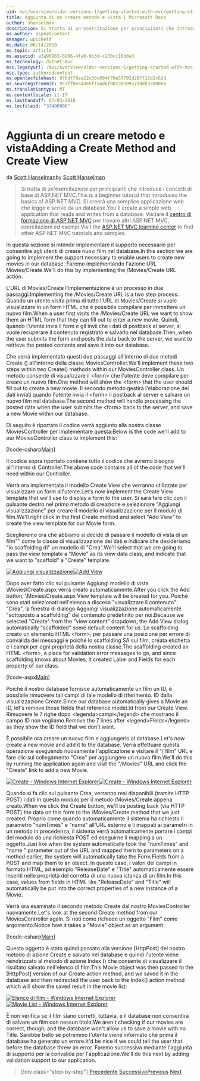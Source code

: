 ```yaml
---
uid: mvc/overview/older-versions-1/getting-started-with-mvc/getting-started-with-mvc-part6
title: Aggiunta di un creare metodo e vista | Microsoft Docs
author: shanselman
description: Si tratta di un'esercitazione per principianti che introduce i concetti di base di ASP.NET MVC. Creare un'applicazione web semplice che legge e scrive da un database.
ms.author: aspnetcontent
manager: wpickett
ms.date: 08/14/2010
ms.topic: article
ms.assetid: a3a90963-0286-4fa0-9b3d-c230cc18b0a3
ms.technology: dotnet-mvc
msc.legacyurl: /mvc/overview/older-versions-1/getting-started-with-mvc/getting-started-with-mvc-part6
msc.type: authoredcontent
ms.openlocfilehash: 976df78ea22c30c094f70a57792d287f15d2c62d
ms.sourcegitcommit: 953ff9ea4369f154d6fd0239599279ddd3280009
ms.translationtype: MT
ms.contentlocale: it-IT
ms.lasthandoff: 07/03/2018
ms.locfileid: "37400908"
---
```

<a name="adding-a-create-method-and-create-view"></a><span data-ttu-id="365bc-104">Aggiunta di un creare metodo e vista</span><span class="sxs-lookup"><span data-stu-id="365bc-104">Adding a Create Method and Create View</span></span>
====================
<span data-ttu-id="365bc-105">da [Scott Hanselman](https://github.com/shanselman)</span><span class="sxs-lookup"><span data-stu-id="365bc-105">by [Scott Hanselman](https://github.com/shanselman)</span></span>

> <span data-ttu-id="365bc-106">Si tratta di un'esercitazione per principianti che introduce i concetti di base di ASP.NET MVC.</span><span class="sxs-lookup"><span data-stu-id="365bc-106">This is a beginner tutorial that introduces the basics of ASP.NET MVC.</span></span> <span data-ttu-id="365bc-107">Si creerà una semplice applicazione web che legge e scrive da un database.</span><span class="sxs-lookup"><span data-stu-id="365bc-107">You'll create a simple web application that reads and writes from a database.</span></span> <span data-ttu-id="365bc-108">Visitare il [centro di formazione di ASP.NET MVC](../../../index.md) per trovare altri ASP.NET MVC, esercitazioni ed esempi.</span><span class="sxs-lookup"><span data-stu-id="365bc-108">Visit the [ASP.NET MVC learning center](../../../index.md) to find other ASP.NET MVC tutorials and samples.</span></span>


<span data-ttu-id="365bc-109">In questa sezione si intende implementare il supporto necessario per consentire agli utenti di creare nuovi film nel database.</span><span class="sxs-lookup"><span data-stu-id="365bc-109">In this section we are going to implement the support necessary to enable users to create new movies in our database.</span></span> <span data-ttu-id="365bc-110">Faremo implementando l'azione URL Movies/Create.</span><span class="sxs-lookup"><span data-stu-id="365bc-110">We'll do this by implementing the /Movies/Create URL action.</span></span>

<span data-ttu-id="365bc-111">L'URL di Movies/Create l'implementazione è un processo in due passaggi.</span><span class="sxs-lookup"><span data-stu-id="365bc-111">Implementing the /Movies/Create URL is a two step process.</span></span> <span data-ttu-id="365bc-112">Quando un utente visita prima di tutto l'URL di Movies/Create si vuole visualizzare in un form HTML che è possibile compilare per immettere un nuovo film.</span><span class="sxs-lookup"><span data-stu-id="365bc-112">When a user first visits the /Movies/Create URL we want to show them an HTML form that they can fill out to enter a new movie.</span></span> <span data-ttu-id="365bc-113">Quindi, quando l'utente invia il form e gli invii che i dati di postback al server, si vuole recuperare il contenuto registrato e salvarlo nel database.</span><span class="sxs-lookup"><span data-stu-id="365bc-113">Then, when the user submits the form and posts the data back to the server, we want to retrieve the posted contents and save it into our database.</span></span>

<span data-ttu-id="365bc-114">Che verrà implementato questi due passaggi all'interno di due metodi Create () all'interno della classe MoviesController.</span><span class="sxs-lookup"><span data-stu-id="365bc-114">We'll implement these two steps within two Create() methods within our MoviesController class.</span></span> <span data-ttu-id="365bc-115">Un metodo consente di visualizzare il &lt;form&gt; che l'utente deve compilare per creare un nuovo film.</span><span class="sxs-lookup"><span data-stu-id="365bc-115">One method will show the &lt;form&gt; that the user should fill out to create a new movie.</span></span> <span data-ttu-id="365bc-116">Il secondo metodo gestirà l'elaborazione dei dati inviati quando l'utente invia il &lt;form&gt; il postback al server e salvare un nuovo film nel database.</span><span class="sxs-lookup"><span data-stu-id="365bc-116">The second method will handle processing the posted data when the user submits the &lt;form&gt; back to the server, and save a new Movie within our database.</span></span>

<span data-ttu-id="365bc-117">Di seguito è riportato il codice verrà aggiunto alla nostra classe MoviesController per implementare questa:</span><span class="sxs-lookup"><span data-stu-id="365bc-117">Below is the code we'll add to our MoviesController class to implement this:</span></span>

[!code-csharp[Main](getting-started-with-mvc-part6/samples/sample1.cs)]

<span data-ttu-id="365bc-118">Il codice sopra riportato contiene tutto il codice che avremo bisogno all'interno di Controller.</span><span class="sxs-lookup"><span data-stu-id="365bc-118">The above code contains all of the code that we'll need within our Controller.</span></span>

<span data-ttu-id="365bc-119">Verrà ora implementata il modello Create View che verranno utilizzate per visualizzare un form all'utente.</span><span class="sxs-lookup"><span data-stu-id="365bc-119">Let's now implement the Create View template that we'll use to display a form to the user.</span></span> <span data-ttu-id="365bc-120">Si sarà fare clic con il pulsante destro nel primo metodo di creazione e selezionare "Aggiungi visualizzazione" per creare il modello di visualizzazione per il modulo di film.</span><span class="sxs-lookup"><span data-stu-id="365bc-120">We'll right click in the first Create method and select "Add View" to create the view template for our Movie form.</span></span>

<span data-ttu-id="365bc-121">Sceglieremo ora che abbiamo si decide di passare il modello di vista di un film"" come la classe di visualizzazione dei dati e indicare che desideriamo "lo scaffolding di" un modello di "Crea".</span><span class="sxs-lookup"><span data-stu-id="365bc-121">We'll select that we are going to pass the view template a "Movie" as its view data class, and indicate that we want to "scaffold" a "Create" template.</span></span>

<span data-ttu-id="365bc-122">[![Aggiungi visualizzazione](getting-started-with-mvc-part6/_static/image2.png)](getting-started-with-mvc-part6/_static/image1.png)</span><span class="sxs-lookup"><span data-stu-id="365bc-122">[![Add View](getting-started-with-mvc-part6/_static/image2.png)](getting-started-with-mvc-part6/_static/image1.png)</span></span>

<span data-ttu-id="365bc-123">Dopo aver fatto clic sul pulsante Aggiungi modello di vista \Movies\Create.aspx verrà creato automaticamente.</span><span class="sxs-lookup"><span data-stu-id="365bc-123">After you click the Add button, \Movies\Create.aspx View template will be created for you.</span></span> <span data-ttu-id="365bc-124">Poiché sono stati selezionati nell'elenco a discesa "visualizzare il contenuto" "Crea", la finestra di dialogo Aggiungi visualizzazione automaticamente "sottoposto a scaffolding" del contenuto predefinito per noi.</span><span class="sxs-lookup"><span data-stu-id="365bc-124">Because we selected "Create" from the "view content" dropdown, the Add View dialog automatically "scaffolded" some default content for us.</span></span> <span data-ttu-id="365bc-125">Lo scaffolding creato un elemento HTML &lt;form&gt;, per passare una posizione per errore di convalida dei messaggi e poiché lo scaffolding SA sui film, creata etichetta e i campi per ogni proprietà della nostra classe.</span><span class="sxs-lookup"><span data-stu-id="365bc-125">The scaffolding created an HTML &lt;form&gt;, a place for validation error messages to go, and since scaffolding knows about Movies, it created Label and Fields for each property of our class.</span></span>

[!code-aspx[Main](getting-started-with-mvc-part6/samples/sample2.aspx)]

<span data-ttu-id="365bc-126">Poiché il nostro database fornisce automaticamente un film un ID, è possibile rimuovere tali campi di tale modello di riferimento. ID dalla visualizzazione Create.</span><span class="sxs-lookup"><span data-stu-id="365bc-126">Since our database automatically gives a Movie an ID, let's remove those fields that reference model.Id from our Create View.</span></span> <span data-ttu-id="365bc-127">Rimuovere le 7 righe dopo &lt;legenda&gt;campi&lt;/legend&gt; che mostrano il campo ID non vogliamo.</span><span class="sxs-lookup"><span data-stu-id="365bc-127">Remove the 7 lines after &lt;legend&gt;Fields&lt;/legend&gt; as they show the ID field that we don't want.</span></span>

<span data-ttu-id="365bc-128">È possibile ora creare un nuovo film e aggiungerlo al database.</span><span class="sxs-lookup"><span data-stu-id="365bc-128">Let's now create a new movie and add it to the database.</span></span> <span data-ttu-id="365bc-129">Verrà effettuare questa operazione eseguendo nuovamente l'applicazione e visitare il "/ film" URL e fare clic sul collegamento "Crea" per aggiungere un nuovo film.</span><span class="sxs-lookup"><span data-stu-id="365bc-129">We'll do this by running the application again and visit the "/Movies" URL and click the "Create" link to add a new Movie.</span></span>

<span data-ttu-id="365bc-130">[![Create - Windows Internet Explorer](getting-started-with-mvc-part6/_static/image4.png)](getting-started-with-mvc-part6/_static/image3.png)</span><span class="sxs-lookup"><span data-stu-id="365bc-130">[![Create - Windows Internet Explorer](getting-started-with-mvc-part6/_static/image4.png)](getting-started-with-mvc-part6/_static/image3.png)</span></span>

<span data-ttu-id="365bc-131">Quando si fa clic sul pulsante Crea, verranno resi disponibili (tramite HTTP POST) i dati in questo modulo per il metodo /Movies/Create appena creato.</span><span class="sxs-lookup"><span data-stu-id="365bc-131">When we click the Create button, we'll be posting back (via HTTP POST) the data on this form to the /Movies/Create method that we just created.</span></span> <span data-ttu-id="365bc-132">Proprio come quando automaticamente il sistema ha richiesto il parametro "numTimes" e "name" all'URL esterno e li mappati ai parametri in un metodo in precedenza, il sistema verrà automaticamente portare i campi del modulo da una richiesta POST ed eseguirne il mapping a un oggetto.</span><span class="sxs-lookup"><span data-stu-id="365bc-132">Just like when the system automatically took the "numTimes" and "name " parameter out of the URL and mapped them to parameters on a method earlier, the system will automatically take the Form Fields from a POST and map them to an object.</span></span> <span data-ttu-id="365bc-133">In questo caso, i valori dei campi in formato HTML, ad esempio "ReleaseDate" e "Title" automaticamente essere inseriti nelle proprietà del corretta di una nuova istanza di un film.</span><span class="sxs-lookup"><span data-stu-id="365bc-133">In this case, values from fields in HTML like "ReleaseDate" and "Title" will automatically be put into the correct properties of a new instance of a Movie.</span></span>

<span data-ttu-id="365bc-134">Verrà ora esaminato il secondo metodo Create dal nostro MoviesController nuovamente.</span><span class="sxs-lookup"><span data-stu-id="365bc-134">Let's look at the second Create method from our MoviesController again.</span></span> <span data-ttu-id="365bc-135">Si noti come richiede un oggetto "Film" come argomento:</span><span class="sxs-lookup"><span data-stu-id="365bc-135">Notice how it takes a "Movie" object as an argument:</span></span>

[!code-csharp[Main](getting-started-with-mvc-part6/samples/sample3.cs)]

<span data-ttu-id="365bc-136">Questo oggetto è stato quindi passato alla versione [HttpPost] del nostro metodo di azione Create e salvato nel database e quindi l'utente viene reindirizzato al metodo di azione Index () che consente di visualizzare il risultato salvato nell'elenco di film:</span><span class="sxs-lookup"><span data-stu-id="365bc-136">This Movie object was then passed to the [HttpPost] version of our Create action method, and we saved it in the database and then redirected the user back to the Index() action method which will show the saved result in the movie list:</span></span>

<span data-ttu-id="365bc-137">[![Elenco di film - Windows Internet Explorer](getting-started-with-mvc-part6/_static/image6.png)](getting-started-with-mvc-part6/_static/image5.png)</span><span class="sxs-lookup"><span data-stu-id="365bc-137">[![Movie List - Windows Internet Explorer](getting-started-with-mvc-part6/_static/image6.png)](getting-started-with-mvc-part6/_static/image5.png)</span></span>

<span data-ttu-id="365bc-138">È non verifica se il film siano corretti, tuttavia, e il database non consentirà di salvare un film con nessun titolo.</span><span class="sxs-lookup"><span data-stu-id="365bc-138">We aren't checking if our movies are correct, though, and the database won't allow us to save a movie with no Title.</span></span> <span data-ttu-id="365bc-139">Sarebbe bello se potremmo l'utente viene informato che prima il database ha generato un errore.</span><span class="sxs-lookup"><span data-stu-id="365bc-139">It'd be nice if we could tell the user that before the database threw an error.</span></span> <span data-ttu-id="365bc-140">Faremo successiva mediante l'aggiunta di supporto per la convalida per l'applicazione.</span><span class="sxs-lookup"><span data-stu-id="365bc-140">We'll do this next by adding validation support to our application.</span></span>

> [!div class="step-by-step"]
> <span data-ttu-id="365bc-141">[Precedente](getting-started-with-mvc-part5.md)
> [Successivo](getting-started-with-mvc-part7.md)</span><span class="sxs-lookup"><span data-stu-id="365bc-141">[Previous](getting-started-with-mvc-part5.md)
[Next](getting-started-with-mvc-part7.md)</span></span>
